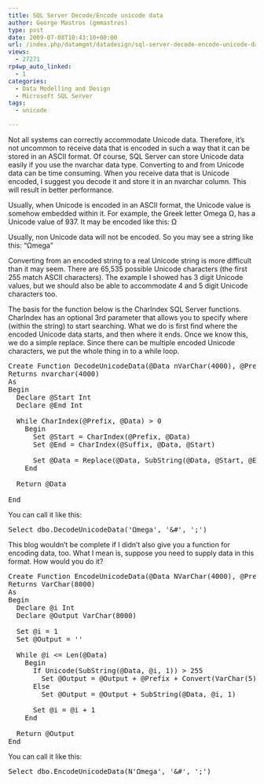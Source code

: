 ```yaml
---
title: SQL Server Decode/Encode unicode data
author: George Mastros (gmmastros)
type: post
date: 2009-07-08T10:43:10+00:00
url: /index.php/datamgmt/datadesign/sql-server-decode-encode-unicode-data/
views:
  - 27271
rp4wp_auto_linked:
  - 1
categories:
  - Data Modelling and Design
  - Microsoft SQL Server
tags:
  - unicode

---
```

Not all systems can correctly accommodate Unicode data. Therefore, it&#8217;s not uncommon to receive data that is encoded in such a way that it can be stored in an ASCII format. Of course, SQL Server can store Unicode data easily if you use the nvarchar data type. Converting to and from Unicode data can be time consuming. When you receive data that is Unicode encoded, I suggest you decode it and store it in an nvarchar column. This will result in better performance.

Usually, when Unicode is encoded in an ASCII format, the Unicode value is somehow embedded within it. For example, the Greek letter Omega &#937;, has a Unicode value of 937. It may be encoded like this: &#937;

Usually, non Unicode data will not be encoded. So you may see a string like this: &#8220;&#937;mega&#8221;

Converting from an encoded string to a real Unicode string is more difficult than it may seem. There are 65,535 possible Unicode characters (the first 255 match ASCII characters). The example I showed has 3 digit Unicode values, but we should also be able to accommodate 4 and 5 digit Unicode characters too.

The basis for the function below is the CharIndex SQL Server functions. CharIndex has an optional 3rd parameter that allows you to specify where (within the string) to start searching. What we do is first find where the encoded Unicode data starts, and then where it ends. Once we know this, we do a simple replace. Since there can be multiple encoded Unicode characters, we put the whole thing in to a while loop.

<pre>Create Function DecodeUnicodeData(@Data nVarChar(4000), @Prefix VarChar(100), @Suffix VarChar(100))
Returns nvarchar(4000)
As
Begin
  Declare @Start Int
  Declare @End Int

  While CharIndex(@Prefix, @Data) &gt; 0
    Begin
      Set @Start = CharIndex(@Prefix, @Data)
      Set @End = CharIndex(@Suffix, @Data, @Start)

      Set @Data = Replace(@Data, SubString(@Data, @Start, @End -@Start + Len(@Suffix)),NCHAR(SubString(@Data, @Start+ Len(@Prefix),@End -@Start - Len(@Prefix))))
    End
  
  Return @Data

End</pre>

You can call it like this:

<pre>Select dbo.DecodeUnicodeData('&#937;mega', '&#', ';')</pre>

This blog wouldn&#8217;t be complete if I didn&#8217;t also give you a function for encoding data, too. What I mean is, suppose you need to supply data in this format. How would you do it?

<pre>Create Function EncodeUnicodeData(@Data NVarChar(4000), @Prefix VarChar(20), @Suffix VarChar(20))
Returns VarChar(8000)
As 
Begin
  Declare @i Int
  Declare @Output VarChar(8000)

  Set @i = 1
  Set @Output = ''

  While @i &lt;= Len(@Data)	
    Begin
      If Unicode(SubString(@Data, @i, 1)) &gt; 255
        Set @Output = @Output + @Prefix + Convert(VarChar(5),Unicode(SubString(@Data, @i, 1))) + @Suffix
      Else
        Set @Output = @Output + SubString(@Data, @i, 1)

      Set @i = @i + 1
    End

  Return @Output
End</pre>

You can call it like this:

<pre>Select dbo.EncodeUnicodeData(N'&#937;mega', '&#', ';')</pre>